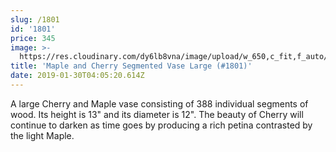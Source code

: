 ```yaml
---
slug: /1801
id: '1801'
price: 345
image: >-
  https://res.cloudinary.com/dy6lb8vna/image/upload/w_650,c_fit,f_auto/v1548276578/GB%20Bowlworks%20Gallery/DSC_1963a.jpg
title: 'Maple and Cherry Segmented Vase Large (#1801)'
date: 2019-01-30T04:05:20.614Z
---
```

A large Cherry and Maple vase consisting of 388 individual segments of wood. Its height is 13" and its diameter is 12". The beauty of Cherry will continue to darken as time goes by producing a rich petina contrasted by the light Maple.
